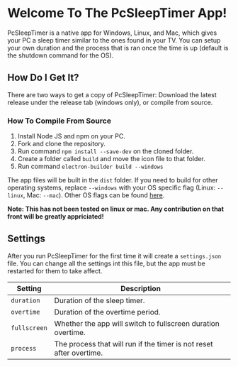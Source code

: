 # Welcome To The PcSleepTimer App!
PcSleepTimer is a native app for Windows, Linux, and Mac, which gives your PC a sleep timer similar to the ones found in your TV. You can setup your own duration and the process that is ran once the time is up (default is the shutdown command for the OS).

## How Do I Get It?
There are two ways to get a copy of PcSleepTimer: Download the latest release under the release tab (windows only), or compile from source.

### How To Compile From Source
1. Install Node JS and npm on your PC.
2. Fork and clone the repository.
3. Run command ```npm install --save-dev``` on the cloned folder.
4. Create a folder called ```build``` and move the icon file to that folder.
5. Run command ```electron-builder build --windows```

The app files will be built in the ```dist``` folder. If you need to build for other operating systems, replace ```--windows``` with your OS specific flag (Linux: ```--linux```, Mac: ```--mac```). Other OS flags can be found [here](https://www.electron.build/cli).

**Note: This has not been tested on linux or mac. Any contribution on that front will be greatly appriciated!**

## Settings
After you run PcSleepTimer for the first time it will create a ```settings.json``` file. You can change all the settings int this file, but the app must be restarted for them to take affect.

| Setting        | Description                                                       |
|----------------|-------------------------------------------------------------------|
|```duration```  |Duration of the sleep timer.                                       |
|```overtime```  |Duration of the overtime period.                                   |
|```fullscreen```|Whether the app will switch to fullscreen duration overtime.       |
|```process```   |The process that will run if the timer is not reset after overtime.|